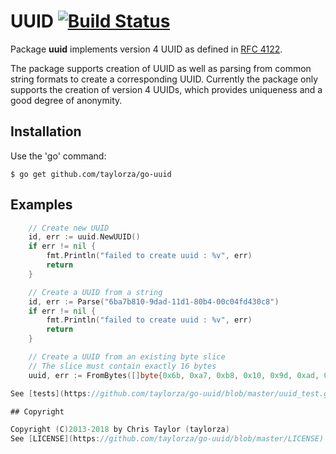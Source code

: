 # UUID [![Build Status](https://travis-ci.org/taylorza/go-uuid.svg?branch=master)](https://travis-ci.org/taylorza/go-uuid)

Package **uuid** implements version 4 UUID as defined in [RFC 4122](http://tools.ietf.org/html/rfc4122).

The package supports creation of UUID as well as parsing from common string formats to create a corresponding UUID. Currently the package only supports the creation of version 4 UUIDs, which provides uniqueness and a good degree of anonymity.

## Installation

Use the 'go' command:

    $ go get github.com/taylorza/go-uuid

## Examples

```go
    // Create new UUID
    id, err := uuid.NewUUID()
    if err != nil {
        fmt.Println("failed to create uuid : %v", err)
        return
    }

    // Create a UUID from a string
    id, err := Parse("6ba7b810-9dad-11d1-80b4-00c04fd430c8")
    if err != nil {
        fmt.Println("failed to create uuid : %v", err)
        return
    }

    // Create a UUID from an existing byte slice
    // The slice must contain exactly 16 bytes
    uuid, err := FromBytes([]byte{0x6b, 0xa7, 0xb8, 0x10, 0x9d, 0xad, 0x11, 0xd1, 0x80, 0xb4, 0x00, 0xc0, 0x4f, 0xd4, 0x30, 0xc8})

See [tests](https://github.com/taylorza/go-uuid/blob/master/uuid_test.go) for more examples

## Copyright

Copyright (C)2013-2018 by Chris Taylor (taylorza)
See [LICENSE](https://github.com/taylorza/go-uuid/blob/master/LICENSE)
